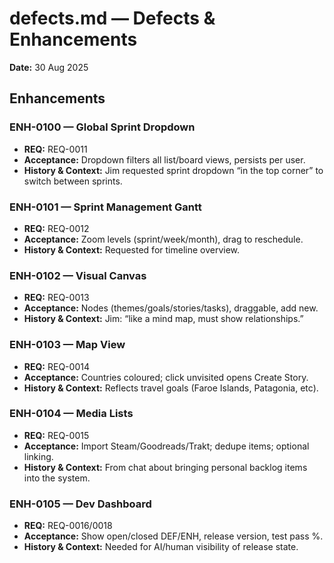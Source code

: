 
# defects.md — Defects & Enhancements

**Date:** 30 Aug 2025  

## Enhancements

### ENH-0100 — Global Sprint Dropdown
- **REQ:** REQ-0011
- **Acceptance:** Dropdown filters all list/board views, persists per user.
- **History & Context:** Jim requested sprint dropdown “in the top corner” to switch between sprints.

### ENH-0101 — Sprint Management Gantt
- **REQ:** REQ-0012
- **Acceptance:** Zoom levels (sprint/week/month), drag to reschedule.
- **History & Context:** Requested for timeline overview.

### ENH-0102 — Visual Canvas
- **REQ:** REQ-0013
- **Acceptance:** Nodes (themes/goals/stories/tasks), draggable, add new.
- **History & Context:** Jim: “like a mind map, must show relationships.”

### ENH-0103 — Map View
- **REQ:** REQ-0014
- **Acceptance:** Countries coloured; click unvisited opens Create Story.
- **History & Context:** Reflects travel goals (Faroe Islands, Patagonia, etc).

### ENH-0104 — Media Lists
- **REQ:** REQ-0015
- **Acceptance:** Import Steam/Goodreads/Trakt; dedupe items; optional linking.
- **History & Context:** From chat about bringing personal backlog items into the system.

### ENH-0105 — Dev Dashboard
- **REQ:** REQ-0016/0018
- **Acceptance:** Show open/closed DEF/ENH, release version, test pass %.
- **History & Context:** Needed for AI/human visibility of release state.
